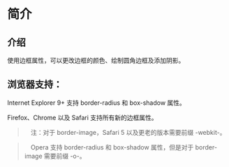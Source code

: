 # 简介

## 介绍

使用边框属性，可以更改边框的颜色、绘制圆角边框及添加阴影。

## 浏览器支持：

Internet Explorer 9+ 支持 border-radius 和 box-shadow 属性。

Firefox、Chrome 以及 Safari 支持所有新的边框属性。

>　注：对于 border-image，Safari 5 以及更老的版本需要前缀 -webkit-。

>　Opera 支持 border-radius 和 box-shadow 属性，但是对于 border-image 需要前缀 -o-。
